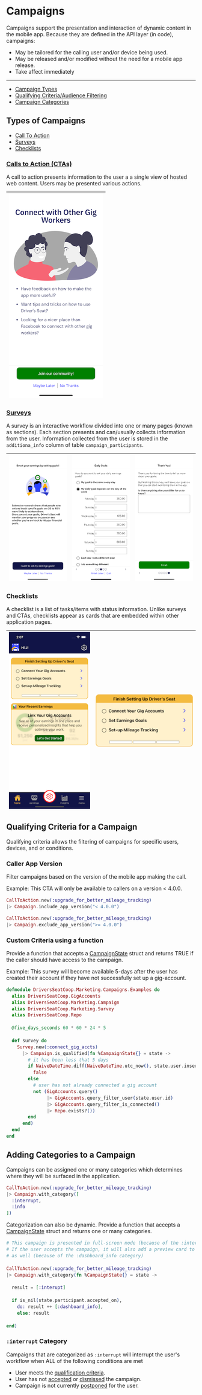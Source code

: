 # Campaigns

Campaigns support the presentation and interaction of dynamic content in the mobile app.  Because they are defined in the API layer (in code), campaigns:

* May be tailored for the calling user and/or device being used.
* May be released and/or modified without the need for a mobile app release.
* Take affect immediately

___

* [Campaign Types](#types-of-campaigns)
* [Qualifying Criteria/Audience Filtering](#qualifying-criteria-for-a-campaign)
* [Campaign Categories](#adding-categories-to-a-campaign)


## Types of Campaigns

* [Call To Action](#calls-to-action-ctas)
* [Surveys](#surveys)
* [Checklists](#checklists)

### [Calls to Action (CTAs)](./call_to_action/README.md)

A call to action presents information to the user a a single view of hosted web content.  Users may be presented various actions.

|![CTA](./call_to_action/images/example.png)  |
|---                                          |

### [Surveys](./surveys/README.md)

A survey is an interactive workflow divided into one or many pages (known as sections).  Each section presents and can/usually collects information from the user.  Information collected from the user is stored in the `additiona_info` column of table `campaign_participants`.

  |![1](./surveys/images/example_1.png)  |![2](./surveys/images/example_2.png)  |![3](./surveys/images/example_3.png)|
  |-- |-- |--|
  
### Checklists

A checklist is a list of tasks/items with status information.  Unlike surveys and CTAs, checklists appear as cards that are embedded within other application pages.

  |![1](./checklists/images/example_landing_page.png)  |![2](./checklists/images/example_checklist.png)  |
  |-- |-- |
  
## Qualifying Criteria for a Campaign

Qualifying criteria allows the filtering of campaigns for specific users, devices, and or conditions.  

### Caller App Version

Filter campaigns based on the version of the mobile app making the call.

Example: This CTA will only be available to callers on a version < 4.0.0.

```elixir
CallToAction.new(:upgrade_for_better_mileage_tracking)
|> Campaign.include_app_version("< 4.0.0")
```

```elixir
CallToAction.new(:upgrade_for_better_mileage_tracking)
|> Campaign.exclude_app_version(">= 4.0.0")
```

### Custom Criteria using a function

Provide a function that accepts a [CampaignState](../../lib/dsc/marketing/campaign_state.ex) struct and returns TRUE if the caller should have access to the campaign.

Example: This survey will become available 5-days after the user has created their account if they have not successfully set up a gig-account.

```elixir
defmodule DriversSeatCoop.Marketing.Campaigns.Examples do
  alias DriversSeatCoop.GigAccounts
  alias DriversSeatCoop.Marketing.Campaign
  alias DriversSeatCoop.Marketing.Survey
  alias DriversSeatCoop.Repo

  @five_days_seconds 60 * 60 * 24 * 5

  def survey do
    Survey.new(:connect_gig_accts)
      |> Campaign.is_qualified(fn %CampaignState{} = state ->
        # it has been less that 5 days
        if NaiveDateTime.diff(NaiveDateTime.utc_now(), state.user.inserted_at) < @five_days_seconds do
          false
        else
          # user has not already connected a gig account
          not (GigAccounts.query()
               |> GigAccounts.query_filter_user(state.user.id)
               |> GigAccounts.query_filter_is_connected()
               |> Repo.exists?())
        end
      end)
  end
end
```


## Adding Categories to a Campaign

Campaigns can be assigned one or many categories which determines where they will be surfaced in the application.

```elixir
CallToAction.new(:upgrade_for_better_mileage_tracking)
|> Campaign.with_category([
  :interrupt, 
  :info
])
```

Categorization can also be dynamic.  Provide a function that accepts a [CampaignState](../../lib/dsc/marketing/campaign_state.ex) struct and returns one or many categories.



```elixir
# This campaign is presented in full-screen mode (because of the :interrupt category).  
# If the user accepts the campaign, it will also add a preview card to their dashboard
# as well (because of the :dashboard_info category)

CallToAction.new(:upgrade_for_better_mileage_tracking)
|> Campaign.with_category(fn %CampaignState{} = state ->

  result = [:interupt]

  if is_nil(state.participant.accepted_on),
    do: result ++ [:dashboard_info],
    else: result

end)

```


### `:interrupt` Category

Campaigns that are categorized as `:interrupt` will interrupt the user's workflow when ALL of the following conditions are met

* User meets the [qualification criteria](#qualifying-criteria-for-a-campaign).
* User has not [accepted](./campaign_actions/README.md/#accept) or [dismissed](./campaign_actions/README.md/#dismiss) the campaign.
* Campaign is not currently [postponed](./campaign_actions/README.md/#postpone-for-duration) for the user.
